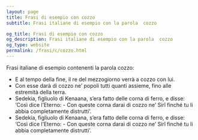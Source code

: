 ```yaml
---
layout: page
title: Frasi di esempio con cozzo 
subtitle: Frasi italiane di esempio con la parola  cozzo

og_title: Frasi di esempio con cozzo 
og_description: Frasi italiane di esempio con la parola  cozzo
og_type: website
permalink: /frasi/c/cozzo.html
---
```


Frasi italiane di esempio contenenti la parola cozzo:


- E al tempo della fine, il re del mezzogiorno verrà a cozzo con lui.
- Con esse darà di cozzo ne’ popoli tutti quanti assieme, fino alle estremità della terra.
- Sedekia, figliuolo di Kenaana, s’era fatto delle corna di ferro, e disse: ‘Così dice l’Eterno: - Con queste corna darai di cozzo ne’ Sirî finché tu li abbia completamente distrutti’.
- Sedekia, figliuolo di Kenaana, s’era fatto delle corna di ferro, e disse: ‘Così dice l’Eterno: - Con queste corna darai di cozzo ne’ Sirî finché tu li abbia completamente distrutti’.
